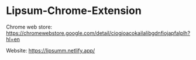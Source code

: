 # Lipsum-Chrome-Extension

Chrome web store: https://chromewebstore.google.com/detail/ciogjoacokailalibgdnfiojapfalplh?hl=en

Website: https://lipsumm.netlify.app/
